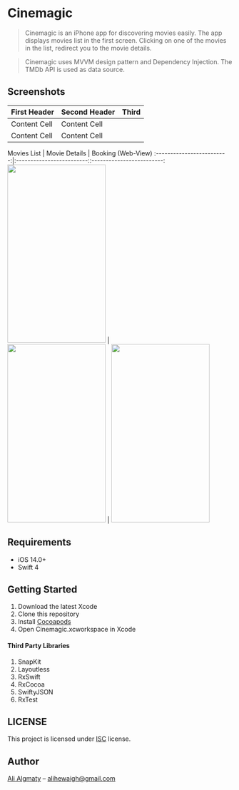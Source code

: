 # Cinemagic

> Cinemagic is an iPhone app for discovering movies easily. The app displays movies list in the first screen. Clicking on one of the movies in the list, redirect you to the movie details. 

> Cinemagic  uses MVVM design pattern and Dependency Injection.  The TMDb API is used as data source. 

## Screenshots

| First Header  | Second Header | Third   |
| ------------- | ------------- | ------- |
| Content Cell  | Content Cell  |         |
| Content Cell  | Content Cell  |         |

Movies List               |  Movie Details             |  Booking (Web-View)
:-------------------------:|:-------------------------::-------------------------:
<img src="https://user-images.githubusercontent.com/28106385/96354666-b4c42d00-110b-11eb-8659-87adc86ced5b.png" width="220" height="400">  |  
<img src="https://user-images.githubusercontent.com/28106385/96354741-8004a580-110c-11eb-9193-e40bea24eee8.png" width="220" height="400"> | 
<img src="https://user-images.githubusercontent.com/28106385/96354699-171d2d80-110c-11eb-9c8f-57ac719de3cb.png" width="220" height="400">




## Requirements

- iOS 14.0+
- Swift 4

## Getting Started

1. Download the latest Xcode
2. Clone this repository
3. Install [Cocoapods](https://cocoapods.org)
4. Open Cinemagic.xcworkspace in Xcode


#### Third Party Libraries

1. SnapKit
2. Layoutless
3. RxSwift
4. RxCocoa
5. SwiftyJSON
6. RxTest

## LICENSE
This project is licensed under [ISC](https://opensource.org/licenses/ISC) license.

## Author


<a href="https://linkedin.com/in/alihewiagh37" target="_blank">Ali Algmaty</a> – alihewaigh@gmail.com
